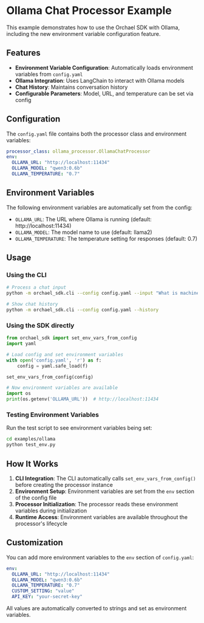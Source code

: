 # Ollama Chat Processor Example

This example demonstrates how to use the Orchael SDK with Ollama, including the new environment variable configuration feature.

## Features

- **Environment Variable Configuration**: Automatically loads environment variables from `config.yaml`
- **Ollama Integration**: Uses LangChain to interact with Ollama models
- **Chat History**: Maintains conversation history
- **Configurable Parameters**: Model, URL, and temperature can be set via config

## Configuration

The `config.yaml` file contains both the processor class and environment variables:

```yaml
processor_class: ollama_processor.OllamaChatProcessor
env:
  OLLAMA_URL: "http://localhost:11434"
  OLLAMA_MODEL: "qwen3:0.6b"
  OLLAMA_TEMPERATURE: "0.7"
```

## Environment Variables

The following environment variables are automatically set from the config:

- `OLLAMA_URL`: The URL where Ollama is running (default: http://localhost:11434)
- `OLLAMA_MODEL`: The model name to use (default: llama2)
- `OLLAMA_TEMPERATURE`: The temperature setting for responses (default: 0.7)

## Usage

### Using the CLI

```bash
# Process a chat input
python -m orchael_sdk.cli --config config.yaml --input "What is machine learning?"

# Show chat history
python -m orchael_sdk.cli --config config.yaml --history
```

### Using the SDK directly

```python
from orchael_sdk import set_env_vars_from_config
import yaml

# Load config and set environment variables
with open('config.yaml', 'r') as f:
    config = yaml.safe_load(f)

set_env_vars_from_config(config)

# Now environment variables are available
import os
print(os.getenv('OLLAMA_URL'))  # http://localhost:11434
```

### Testing Environment Variables

Run the test script to see environment variables being set:

```bash
cd examples/ollama
python test_env.py
```

## How It Works

1. **CLI Integration**: The CLI automatically calls `set_env_vars_from_config()` before creating the processor instance
2. **Environment Setup**: Environment variables are set from the `env` section of the config file
3. **Processor Initialization**: The processor reads these environment variables during initialization
4. **Runtime Access**: Environment variables are available throughout the processor's lifecycle

## Customization

You can add more environment variables to the `env` section of `config.yaml`:

```yaml
env:
  OLLAMA_URL: "http://localhost:11434"
  OLLAMA_MODEL: "qwen3:0.6b"
  OLLAMA_TEMPERATURE: "0.7"
  CUSTOM_SETTING: "value"
  API_KEY: "your-secret-key"
```

All values are automatically converted to strings and set as environment variables.
